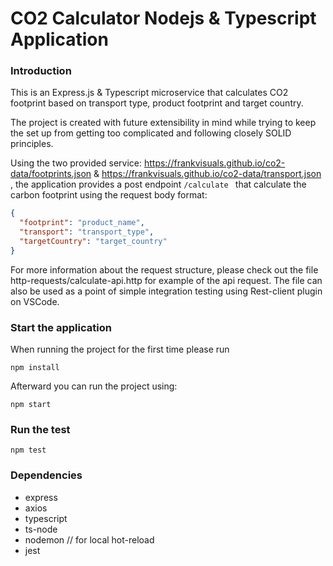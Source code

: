 # CO2 Calculator Nodejs & Typescript Application

### Introduction

This is an Express.js & Typescript microservice that calculates CO2 footprint based on transport type, product footprint and target country.

The project is created with future extensibility in mind while trying to keep the set up from getting too complicated and following closely SOLID principles.

Using the two provided service: https://frankvisuals.github.io/co2-data/footprints.json & https://frankvisuals.github.io/co2-data/transport.json , the application provides a post endpoint `/calculate ` that calculate the carbon footprint using the request body format:

```json
{
  "footprint": "product_name",
  "transport": "transport_type",
  "targetCountry": "target_country"
}
```

For more information about the request structure, please check out the file http-requests/calculate-api.http for example of the api request. The file can also be used as a point of simple integration testing using Rest-client plugin on VSCode.

### Start the application

When running the project for the first time please run

```shell
npm install
```

Afterward you can run the project using:

```shell
npm start
```

### Run the test

```shell
npm test
```

### Dependencies

- express
- axios
- typescript
- ts-node
- nodemon // for local hot-reload
- jest
